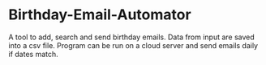 # Birthday-Email-Automator
A tool to add, search and send birthday emails. Data from input are saved into a csv file. Program can be run on a cloud server and send emails daily if dates match.
